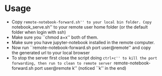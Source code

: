 # Usage

- Copy ``remote-notebook-forward.sh'' to your local bin folder. Copy ``notebook_serve.sh'' to your remote user home folder (or the default folder when login with ssh)
- Make sure you ``chmod a+x'' both of them. 
- Make sure you have jupyter-notebook installed in the remote computer.
- Now run ``remote-notebook-forward.sh port user@remote'' and copy the generated url to your local browser
- To stop the server first close the script doing ``ctrl+c'' to kill the port forwarding, then run to clean to remote server ``remote-notebook-forward.sh port user@remote k'' (noticed ``k'' in the end)
